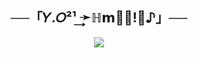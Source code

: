 <h2 align="center">
    ──「𝑌.𝑂²¹ ͢͢➛ℍ𝗺!ِٰ𝗱♪」──
</h2>

<p align="center">
  <img src="[https://telegra.ph/file/19ba9feb9a312b0ce78aa.jpg](https://telegra.ph/file/19ba9feb9a312b0ce78aa.jpg)[https://telegra.ph/file/19ba9feb9a312b0ce78aa.jpg](https://telegra.ph/file/19ba9feb9a312b0ce78aa.jpg)https://telegra.ph/file/19ba9feb9a312b0ce78aa.jpg">
</p>

